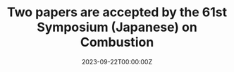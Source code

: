 ---
title: Two papers are accepted by the 61st Symposium (Japanese) on Combustion

# Date published
date: '2023-09-22T00:00:00Z'

# Date updated
lastmod: '2023-09-22T00:00:00Z'

# Summary for listings and search engines
summary: The 61st Symposium (Japanese) on Combustion
---